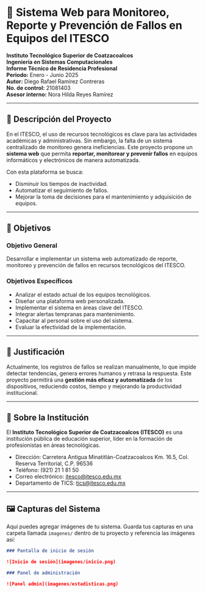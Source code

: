 # 📡 Sistema Web para Monitoreo, Reporte y Prevención de Fallos en Equipos del ITESCO

**Instituto Tecnológico Superior de Coatzacoalcos**  
**Ingeniería en Sistemas Computacionales**  
**Informe Técnico de Residencia Profesional**  
**Periodo:** Enero - Junio 2025  
**Autor:** Diego Rafael Ramírez Contreras  
**No. de control:** 21081403  
**Asesor interno:** Nora Hilda Reyes Ramírez  

---

## 🧩 Descripción del Proyecto

En el ITESCO, el uso de recursos tecnológicos es clave para las actividades académicas y administrativas. Sin embargo, la falta de un sistema centralizado de monitoreo genera ineficiencias. Este proyecto propone un **sistema web** que permita **reportar, monitorear y prevenir fallos** en equipos informáticos y electrónicos de manera automatizada.

Con esta plataforma se busca:

- Disminuir los tiempos de inactividad.
- Automatizar el seguimiento de fallos.
- Mejorar la toma de decisiones para el mantenimiento y adquisición de equipos.

---

## 🎯 Objetivos

### Objetivo General

Desarrollar e implementar un sistema web automatizado de reporte, monitoreo y prevención de fallos en recursos tecnológicos del ITESCO.

### Objetivos Específicos

- Analizar el estado actual de los equipos tecnológicos.
- Diseñar una plataforma web personalizada.
- Implementar el sistema en áreas clave del ITESCO.
- Integrar alertas tempranas para mantenimiento.
- Capacitar al personal sobre el uso del sistema.
- Evaluar la efectividad de la implementación.

---

## 📌 Justificación

Actualmente, los registros de fallos se realizan manualmente, lo que impide detectar tendencias, genera errores humanos y retrasa la respuesta. Este proyecto permitirá una **gestión más eficaz y automatizada** de los dispositivos, reduciendo costos, tiempo y mejorando la productividad institucional.

---

## 🏫 Sobre la Institución

El **Instituto Tecnológico Superior de Coatzacoalcos (ITESCO)** es una institución pública de educación superior, líder en la formación de profesionistas en áreas tecnológicas.

- Dirección: Carretera Antigua Minatitlán-Coatzacoalcos Km. 16.5, Col. Reserva Territorial, C.P. 96536  
- Teléfono: (921) 21 1 81 50  
- Correo electrónico: itesco@itesco.edu.mx  
- Departamento de TICS: tics@itesco.edu.mx

---

## 🖼️ Capturas del Sistema

Aquí puedes agregar imágenes de tu sistema. Guarda tus capturas en una carpeta llamada `imagenes/` dentro de tu proyecto y referencia las imágenes así:

```markdown
### Pantalla de inicio de sesión

![Inicio de sesión](imagenes/inicio.png)

### Panel de administración

![Panel admin](imagenes/estadisticas.png)
